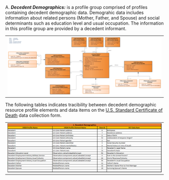 A. ***Decedent Demographics:*** is a profile group comprised of profiles containing decedent demographic data. Demograhic data includes information about related persons (Mother, Father, and Spouse) and social determinants such as education level and usual occupation. The information in this profile group are provided by a decedent informant.

<center>
<table><tr><td><img src="A. Decedent.png" style="width:100%;"/></td></tr></table>
</center>

The following tables indicates tracibility between decedent demographic resource profile elements and data items on the [U.S. Standard Certificate of Death](https://www.cdc.gov/nchs/data/dvs/DEATH11-03final-ACC.pdf) data collection form.

<center>
<table><tr><td><img src="Decedent subdomain to DCF.png" style="width:100%;"/></td></tr></table>
</center>